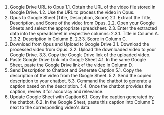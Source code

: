 1. Google Drive URL to Opus
1.1. Obtain the URL of the video file stored in Google Drive.
1.2. Use the URL to process the video in Opus.
2. Opus to Google Sheet (Title, Description, Score)
2.1. Extract the Title, Description, and Score of the video from Opus.
2.2. Open your Google Sheets and select the appropriate spreadsheet.
2.3. Enter the extracted data into the spreadsheet in respective columns:
2.3.1. Title in Column A.
2.3.2. Description in Column B.
2.3.3. Score in Column C.
3. Download from Opus and Upload to Google Drive
3.1. Download the processed video from Opus.
3.2. Upload the downloaded video to your Google Drive.
3.3. Copy the Google Drive link of the uploaded video.
4. Paste Google Drive Link into Google Sheet
4.1. In the same Google Sheet, paste the Google Drive link of the video in Column D.
5. Send Description to Chatbot and Generate Caption
5.1. Copy the description of the video from the Google Sheet.
5.2. Send the copied description to your chatbot.
5.3. Command the chatbot to generate a caption based on the description.
5.4. Once the chatbot provides the caption, review it for accuracy and relevance.
6. Update Google Sheet with Caption
6.1. Copy the caption generated by the chatbot.
6.2. In the Google Sheet, paste this caption into Column E next to the corresponding video's data.
